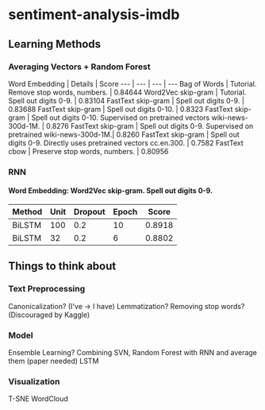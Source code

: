 # sentiment-analysis-imdb

## Learning Methods
### Averaging Vectors + Random Forest
Word Embedding | Details | Score
--- | --- | --- | ---
Bag of Words | Tutorial. Remove stop words, numbers. | 0.84644
Word2Vec skip-gram | Tutorial. Spell out digits 0-9. | 0.83104
FastText skip-gram | Spell out digits 0-9. | 0.83688
FastText skip-gram | Spell out digits 0-10. | 0.8323
FastText skip-gram | Spell out digits 0-10. Supervised on pretrained vectors wiki-news-300d-1M. | 0.8276
FastText skip-gram | Spell out digits 0-9. Supervised on pretrained wiki-news-300d-1M.| 0.8260
FastText skip-gram | Spell out digits 0-9. Directly uses pretrained vectors cc.en.300. | 0.7582
FastText cbow | Preserve stop words, numbers. | 0.80956

### RNN
#### Word Embedding: Word2Vec skip-gram. Spell out digits 0-9.

Method | Unit | Dropout | Epoch | Score
--- | --- | --- | --- | ---
BiLSTM | 100 | 0.2 | 10 | 0.8918
BiLSTM | 32 | 0.2 | 6 | 0.8802


## Things to think about
### Text Preprocessing
Canonicalization? (I've -> I have)
Lemmatization?
Removing stop words? (Discouraged by Kaggle)

### Model
Ensemble Learning? Combining SVN, Random Forest with RNN and average them (paper needed)
LSTM

### Visualization
T-SNE
WordCloud
